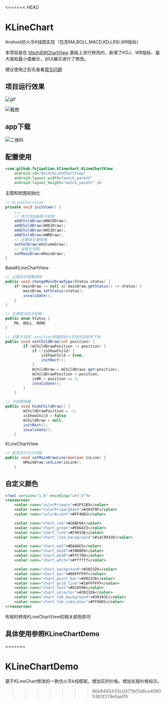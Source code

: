 <<<<<<< HEAD
# KLineChart

Android仿火币K线图实现（包含MA,BOLL,MACD,KDJ,RSI,WR指标）

本项目是在 [tifezh的KChartView](https://github.com/tifezh/KChartView) 基础上进行修改的，新增了KDJ、WR指标、最大值和最小值展示，对UI展示进行了修改。

建议使用之前先查看[常见问题](./problem.md)

## 项目运行效果

![gif](https://github.com/fujianlian/KLineChart/raw/master/img/effect.gif)

![截图](https://github.com/fujianlian/KLineChart/raw/master/img/1.png)

## app下载

![二维码](https://github.com/fujianlian/KLineChart/raw/master/img/qrcode.png)

## 配置使用

```xml
<com.github.fujianlian.klinechart.KLineChartView
    android:id="@+id/kLineChartView"
    android:layout_width="match_parent"
    android:layout_height="match_parent" />
```

主图和附图初始化
```java
// KLineChartView
private void initView() {
    ...
    // 依次添加副图子视图
    addChildDraw(mMACDDraw);
    addChildDraw(mKDJDraw);
    addChildDraw(mRSIDraw);
    addChildDraw(mWRDraw);
    // 设置成交量视图
    setVolDraw(mVolumeDraw);
    // 设置主视图
    setMainDraw(mMainDraw);
}
```
BaseKLineChartView
```java
// 主图显示隐藏调用
public void changeMainDrawType(Status status) {
    if (mainDraw != null && mainDraw.getStatus() != status) {
        mainDraw.setStatus(status);
        invalidate();
    }
}

// 主视图当前子视图
public enum Status {
    MA, BOLL, NONE
}

// 设置子视图，position依据初始化添加先后顺序下标
public void setChildDraw(int position) {
        if (mChildDrawPosition != position) {
            if (!isShowChild) {
                isShowChild = true;
                initRect();
            }
            mChildDraw = mChildDraws.get(position);
            mChildDrawPosition = position;
            isWR = position == 5;
            invalidate();
        }
    }

// 子视图隐藏
public void hideChildDraw() {
        mChildDrawPosition = -1;
        isShowChild = false;
        mChildDraw = null;
        initRect();
        invalidate();
    }
```

KLineChartView
```java
// 是否显示为分时图
public void setMainDrawLine(boolean isLine) {
        mMainDraw.setLine(isLine);
    }
```

## 自定义颜色
```xml
<?xml version="1.0" encoding="utf-8"?>
<resources>
    <color name="colorPrimary">#3F51B5</color>
    <color name="colorPrimaryDark">#303F9F</color>
    <color name="colorAccent">#FF4081</color>

    <color name="chart_red">#26BF66</color>
    <color name="chart_green">#FD6433</color>
    <color name="chart_line">#C9933E</color>
    <color name="chart_line_background">#1aC9933E</color>

    <color name="chart_ma5">#DA8AE5</color>
    <color name="chart_ma10">#39B0E8</color>
    <color name="chart_ma30">#FFC76D</color>
    <color name="chart_white">#ffffff</color>

    <color name="chart_background">#202326</color>
    <color name="chart_bac">#00FFFFFF</color>
    <color name="chart_point_bac">#202326</color>
    <color name="chart_grid_line">#1AFFFFFF</color>
    <color name="chart_text">#818596</color>
    <color name="chart_selector">#202326</color>
    <color name="chart_tab_background">#30343C</color>
    <color name="chart_tab_indicator">#FF6601</color>
</resources>
```
布局时修改KLineChartView的相关颜色即可



## 具体使用参照KLineChartDemo

=======
# KLineChartDemo
基于KLineChart修改的一款仿火币k线框架。增加实时价格。增加长按价格标示。
>>>>>>> 90e6493433c0377b01d6ce45805363f278e5ad76

